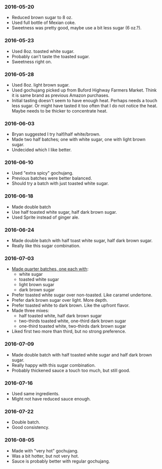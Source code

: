 ### 2016-05-20
 * Reduced brown sugar to 8 oz.
 * Used full bottle of Mexian coke.
 * Sweetness was pretty good, maybe use a bit less sugar (6 oz.?).

### 2016-05-23
 * Used 8oz. toasted white sugar.
 * Probably can't taste the toasted sugar.
 * Sweetness right on.
 
### 2016-05-28
 * Used 8oz. light brown sugar.
 * Used gochujang picked up from Buford Highway Farmers Market. Think it is same brand as previous Amazon purchases.
 * Initial tasting doesn't seem to have enough heat. Perhaps needs a touch less sugar. Or might have tasted it too often that I do not notice the heat. Maybe needs to be thicker to concentrate heat.

### 2016-06-03
 * Bryan suggested I try half/half white/brown.
 * Made two half batches; one with white sugar, one with light brown sugar.
 * Undecided which I like better.

### 2016-06-10
 * Used "extra spicy" gochujang.
 * Previous batches were better balanced.
 * Should try a batch with just toasted white sugar.
 
### 2016-06-18
 * Made double batch
 * Use half toasted white sugar, half dark brown sugar.
 * Used Sprite instead of ginger ale.

### 2016-06-24
 * Made double batch with half toast white sugar, half dark brown sugar.
 * Really like this sugar combination.

### 2016-07-03
 * [Made quarter batches, one each with](https://raw.githubusercontent.com/rvenutolo/gochujang-sauce/master/images/sugar_test.jpg):
   * white sugar
   * toasted white sugar
   * light brown sugar
   * dark brown sugar
 * Prefer toasted white sugar over non-toasted. Like caramel undertone.
 * Prefer dark brown sugar over light. More depth.
 * Prefer toasted white to dark brown. Like the upfront flavor.
 * Made three mixes:
   * half toasted white, half dark brown sugar
   * two-thirds toasted white, one-third dark brown sugar
   * one-third toasted white, two-thirds dark brown sugar
 * Liked first two more than third, but no strong preference.

### 2016-07-09
 * Made double batch with half toasted white sugar and half dark brown sugar.
 * Really happy with this sugar combination.
 * Probably thickened sauce a touch too much, but still good.

### 2016-07-16
 * Used same ingredients.
 * Might not have reduced sauce enough.

### 2016-07-22
 * Double batch.
 * Good consistency.

### 2016-08-05
 * Made with "very hot" gochujang.
 * Was a bit hotter, but not very hot.
 * Sauce is probably better with regular gochujang.

